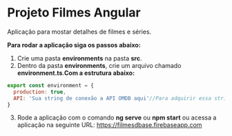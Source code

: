 # Projeto Filmes Angular

Aplicação para mostar detalhes de filmes e séries.

**Para rodar a aplicação siga os passos abaixo:**

1. Crie uma pasta **environments** na pasta **src**.
2. Dentro da pasta **environments**, crie um arquivo chamado **environment.ts**.**Com a estrutura abaixo:**
~~~javascript
export const environment = {
  production: true,
  API: 'Sua string de conexão a API OMDB aqui'//Para adquirir essa string de conexão acesse: http://www.omdbapi.com/
}
~~~
3. Rode a aplicação com o comando **ng serve** ou **npm start** ou acessa a aplicação na seguinte URL: https://filmesdbase.firebaseapp.com
